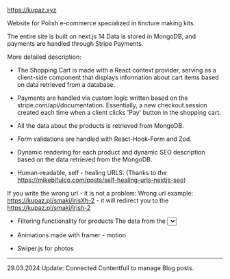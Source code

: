 https://kupaz.xyz

Website for Polish e-commerce specialized in tincture making kits.

The entire site is built on next.js 14
Data is stored in MongoDB, and payments are handled through Stripe Payments.

More detailed description:

- The Shopping Cart is made with a React context provider, serving as a client-side component that displays information about cart items based on data retrieved from a database.

- Payments are handled via custom logic written based on the stripe.com/api/documentation.
Essentially, a new checkout.session created each time when a client clicks 'Pay' button in the shopping cart.

- All the data about the products is retrieved from MongoDB.

- Form validations are handled with React-Hook-Form and Zod.

- Dynamic rendering for each product and dynamic SEO description based on the data retrieved from the MongoDB. 

- Human-readable, self - healing URLS.
(Thanks to the https://mikebifulco.com/posts/self-healing-urls-nextjs-seo)

If you write the wrong url - it is not a problem:
Wrong url example: https://kupaz.pl/smaki/irisXh-2 - it will redirect you to the https://kupaz.pl/smaki/irish-2

- Filtering functionality for products
The data from the <select> dropdown is "reactive" to the url params

- Animations made with framer - motion

- Swiper.js for photos


----

29.03.2024 Update:
Connected Contentfull to manage Blog posts.
